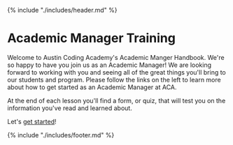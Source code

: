 {% include "./includes/header.md" %}

# Academic Manager Training

Welcome to Austin Coding Academy's Academic Manger Handbook. We're so happy to have you join us as an Academic Manager! We are looking forward to working with you and seeing all of the great things you'll bring to our students and program. Please follow the links on the left to learn more about how to get started as an Academic Manager at ACA.

At the end of each lesson you'll find a form, or quiz, that will test you on the information you've read and learned about.

Let's [get started](./steps/culture.md)!

<!-- ## Examples for References

1. [Slide Deck]()
1. [Lesson Plan]()
1. [Exit Ticket]()
1. [Randomizer]()
1. [Whiteboard Training]() -->

<!-- ## Textbooks

1. [Web 101]()
1. [JS 211]()
1. [JS 311]()
1. [C# 221]()
1. [C# 231]()
1. [Dynamic Front-End]()
1. [WordPress]()
1. [UI/UX]() -->

<!-- ## Additional Links

* [ACA Website](https://austincodingacademy.com)
* [RocketChat](https://chat.austincodingacademy.com/home)
* [Grievances](https://austincodingacademy.com/student-grievances/)
* Academic Manager - clayton@austincodingacademy.com -->

<!-- 
## How To Use this Textbook Video
<iframe src="https://player.vimeo.com/video/303113203" width="640" height="360" frameborder="0" webkitallowfullscreen mozallowfullscreen allowfullscreen></iframe> -->

{% include "./includes/footer.md" %}

